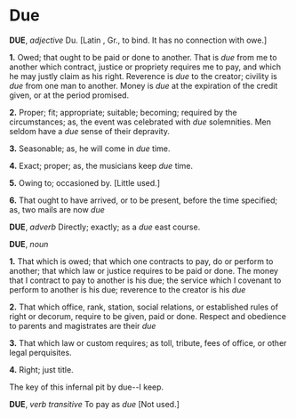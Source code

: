 # Due

**DUE**, _adjective_ Du. \[Latin , Gr., to bind. It has no connection with owe.\]

**1.** Owed; that ought to be paid or done to another. That is _due_ from me to another which contract, justice or propriety requires me to pay, and which he may justly claim as his right. Reverence is _due_ to the creator; civility is _due_ from one man to another. Money is _due_ at the expiration of the credit given, or at the period promised.

**2.** Proper; fit; appropriate; suitable; becoming; required by the circumstances; as, the event was celebrated with _due_ solemnities. Men seldom have a _due_ sense of their depravity.

**3.** Seasonable; as, he will come in _due_ time.

**4.** Exact; proper; as, the musicians keep _due_ time.

**5.** Owing to; occasioned by. \[Little used.\]

**6.** That ought to have arrived, or to be present, before the time specified; as, two mails are now _due_

**DUE**, _adverb_ Directly; exactly; as a _due_ east course.

**DUE**, _noun_

**1.** That which is owed; that which one contracts to pay, do or perform to another; that which law or justice requires to be paid or done. The money that I contract to pay to another is his due; the service which I covenant to perform to another is his due; reverence to the creator is his _due_

**2.** That which office, rank, station, social relations, or established rules of right or decorum, require to be given, paid or done. Respect and obedience to parents and magistrates are their _due_

**3.** That which law or custom requires; as toll, tribute, fees of office, or other legal perquisites.

**4.** Right; just title.

The key of this infernal pit by due--I keep.

**DUE**, _verb transitive_ To pay as _due_ \[Not used.\]